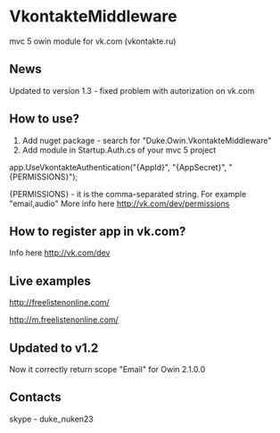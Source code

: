 VkontakteMiddleware
===================

mvc 5 owin module for vk.com (vkontakte.ru)

News
-------------
Updated to version 1.3 - fixed problem with autorization on vk.com

How to use?
-------------
1) Add nuget package - search for "Duke.Owin.VkontakteMiddleware"
2) Add module in Startup.Auth.cs of your mvc 5 project

app.UseVkontakteAuthentication("{AppId}", "{AppSecret}", "{PERMISSIONS}");

{PERMISSIONS} - it is the comma-separated string. For example "email,audio"
More info here http://vk.com/dev/permissions

How to register app in vk.com?
-------------
Info here http://vk.com/dev

Live examples 
-------------
 http://freelistenonline.com/

 http://m.freelistenonline.com/

Updated to v1.2 
-------------
Now it correctly return scope "Email" for Owin 2.1.0.0

Contacts
-------------
skype - duke_nuken23


 
